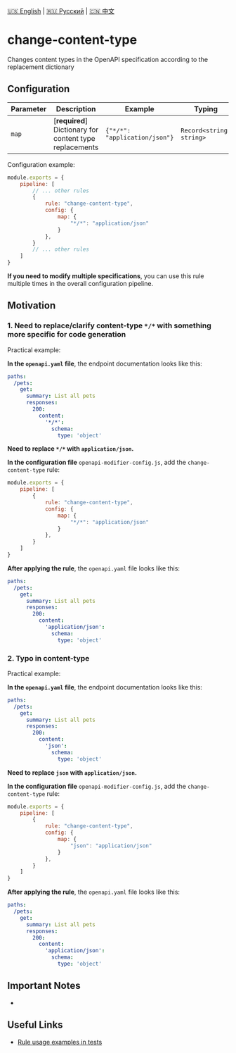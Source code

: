 [🇺🇸 English](./README.md) | [🇷🇺 Русский](./README-ru.md)  | [🇨🇳 中文](./README-zh.md)

# change-content-type

Changes content types in the OpenAPI specification according to the replacement dictionary



## Configuration

| Parameter | Description                          | Example                     | Typing              | Default |
|----------|-----------------------------------|----------------------------|------------------------|-----------|
| `map`    | [**required**] Dictionary for content type replacements | `{"*/*": "application/json"}` | `Record<string, string>` | `{}`        |

Configuration example:

```js
module.exports = {
    pipeline: [
        // ... other rules
        {
            rule: "change-content-type",
            config: {
                map: {
                    "*/*": "application/json"
                }
            },
        }
        // ... other rules
    ]
}
```

**If you need to modify multiple specifications**, you can use this rule multiple times in the overall configuration pipeline.

## Motivation

<a name="custom_anchor_motivation_1"></a>
### 1. Need to replace/clarify content-type `*/*` with something more specific for code generation

Practical example:

**In the `openapi.yaml` file**, the endpoint documentation looks like this:

```yaml
paths:
  /pets:
    get:
      summary: List all pets
      responses:
        200:
          content:
            '*/*':
              schema:
                type: 'object'
```
**Need to replace `*/*` with `application/json`.**

**In the configuration file** `openapi-modifier-config.js`, add the `change-content-type` rule:

```js
module.exports = {
    pipeline: [
        {
            rule: "change-content-type",
            config: {
                map: {
                    "*/*": "application/json"
                }
            },
        }
    ]
}
```

**After applying the rule**, the `openapi.yaml` file looks like this:

```yaml
paths:
  /pets:
    get:
      summary: List all pets
      responses:
        200:
          content:
            'application/json':
              schema:
                type: 'object'
```

<a name="custom_anchor_motivation_2"></a>
### 2. Typo in content-type

Practical example:

**In the `openapi.yaml` file**, the endpoint documentation looks like this:

```yaml
paths:
  /pets:
    get:
      summary: List all pets
      responses:
        200:
          content:
            'json':
              schema:
                type: 'object'
```
**Need to replace `json` with `application/json`.**

**In the configuration file** `openapi-modifier-config.js`, add the `change-content-type` rule:

```js
module.exports = {
    pipeline: [
        {
            rule: "change-content-type",
            config: {
                map: {
                    "json": "application/json"
                }
            },
        }
    ]
}
```

**After applying the rule**, the `openapi.yaml` file looks like this:

```yaml
paths:
  /pets:
    get:
      summary: List all pets
      responses:
        200:
          content:
            'application/json':
              schema:
                type: 'object'
```

## Important Notes

-

## Useful Links

- [Rule usage examples in tests](./index.test.ts)  
 